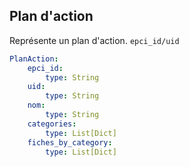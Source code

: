 ## Plan d'action

Représente un plan d'action.
`epci_id/uid`

```yaml
PlanAction:
    epci_id:
        type: String
    uid:
        type: String
    nom:
        type: String
    categories:
        type: List[Dict]
    fiches_by_category:
        type: List[Dict]
```
